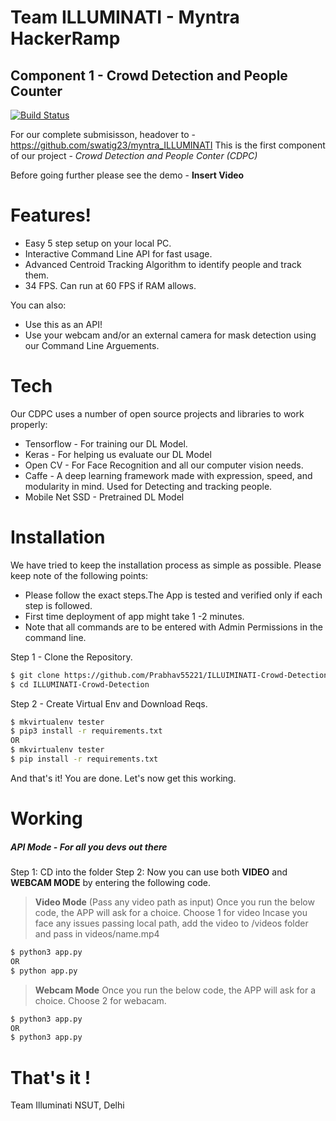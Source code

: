 # Team ILLUMINATI - Myntra HackerRamp
## Component 1 - Crowd Detection and People Counter
[![Build Status](https://travis-ci.org/joemccann/dillinger.svg?branch=master)](https://travis-ci.org/joemccann/dillinger)

For our complete submisisson, headover to - https://github.com/swatig23/myntra_ILLUMINATI
This is the first component of our project - *Crowd Detection and People Conter (CDPC)*

Before going further please see the demo - ____Insert Video____

# Features!

  - Easy 5 step setup on your local PC.
  - Interactive Command Line API for fast usage.
  - Advanced Centroid Tracking Algorithm to identify people and track them.
  - 34 FPS. Can run at 60 FPS if RAM allows.

You can also:
  - Use this as an API!
  - Use your webcam and/or an external camera for mask detection using our Command Line Arguements.


# Tech

Our CDPC uses a number of open source projects and libraries to work properly:

* Tensorflow - For training our DL Model.
* Keras - For helping us evaluate our DL Model
* Open CV - For Face Recognition and all our computer vision needs.
* Caffe - A deep learning framework made with expression, speed, and modularity in mind. Used for Detecting and tracking people.
* Mobile Net SSD - Pretrained DL Model

# Installation

We have tried to keep the installation process as simple as possible. Please keep note of the following points:

* Please follow the exact steps.The App is tested and verified only if each step is followed.
* First time deployment of app might take 1 -2 minutes.
* Note that all commands are to be entered with Admin Permissions in the command line.

Step 1 - Clone the Repository.
```sh
$ git clone https://github.com/Prabhav55221/ILLUIMINATI-Crowd-Detection.git
$ cd ILLUMINATI-Crowd-Detection
```

Step 2 - Create Virtual Env and Download Reqs.
```sh
$ mkvirtualenv tester
$ pip3 install -r requirements.txt
OR
$ mkvirtualenv tester
$ pip install -r requirements.txt
```

And that's it! You are done. Let's now get this working.

# Working

##### API Mode - For all you devs out there

Step 1: CD into the folder
Step 2: Now you can use both __VIDEO__ and __WEBCAM MODE__ by entering the following code.

> __Video Mode__ (Pass any video path as input)
> Once you run the below code, the APP will ask for a choice. Choose 1 for video
> Incase you face any issues passing local path, add the video to /videos folder and pass in videos/name.mp4
```sh
$ python3 app.py
OR
$ python app.py
```

> __Webcam Mode__
> Once you run the below code, the APP will ask for a choice. Choose 2 for webacam.
```sh
$ python3 app.py
OR
$ python3 app.py
```

# That's it !

Team Illuminati
NSUT, Delhi
